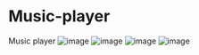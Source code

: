 # Music-player
Music player
![image](https://github.com/user-attachments/assets/fc93f06f-ba67-4ac8-b750-ad3b00fc40d4)
![image](https://github.com/user-attachments/assets/53032c89-63a5-499a-98b3-d518aecf6872)
![image](https://github.com/user-attachments/assets/36b11649-c2cc-4959-9ca8-094576b7267a)
![image](https://github.com/user-attachments/assets/cac00b69-9d85-439e-9b20-2516c4c3afc4)
